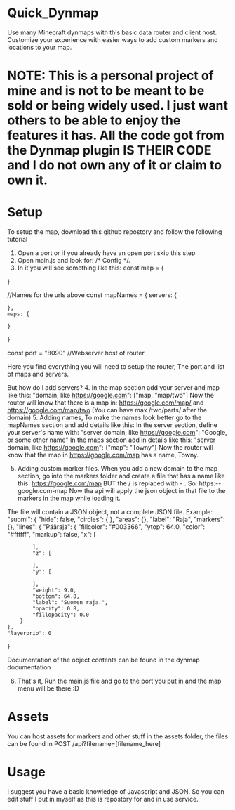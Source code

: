 # Quick_Dynmap
Use many Minecraft dynmaps with this basic data router and client host. Customize your experience with easier ways to add custom markers and locations to your map.

# NOTE: This is a personal project of mine and is not to be meant to be sold or being widely used. I just want others to be able to enjoy the features it has. All the code got from the Dynmap plugin IS THEIR CODE and I do not own any of it or claim to own it.

# Setup
To setup the map, download this github repostory and follow the following tutorial

1. Open a port or if you already have an open port skip this step
2. Open main.js and look for: /* Config */.
3. In it you will see something like this:
const map = {
    
}

//Names for the urls above
const mapNames = {
    servers: {

    },
    maps: {

    }
}

const port = "8090" //Webserver host of router

Here you find everything you will need to setup the router, The port and list of maps and servers.

But how do I add servers?
4. In the map section add your server and map like this:
"domain, like https://google.com": ["map, "map/two"]
Now the router will know that there is a map in: https://google.com/map/ and https://google.com/map/two
(You can have max /two/parts/ after the domain)
5. Adding names, To make the names look better go to the mapNames section and add details like this:
In the server section, define your server's name with: "server domain, like https://google.com": "Google, or some other name"
In the maps section add in details like this: "server domain, like https://google.com": {"map": "Towny"}
Now the router will know that the map in https://google.com/map has a name, Towny.

5. Adding custom marker files. When you add a new domain to the map section, go into the markers folder and create a file that has a name like this: https://google.com/map BUT the / is replaced with - . So: https:--google.com-map
Now tha api will apply the json object in that file to the markers in the map while loading it.

The file will contain a JSON object, not a complete JSON file. Example:
"suomi": {
    "hide": false,
    "circles": {
    },
    "areas": {},
    "label": "Raja",
    "markers": {},
    "lines": {
        "Pääraja": {
            "fillcolor": "#003366",
            "ytop": 64.0,
            "color": "#ffffff",
            "markup": false,
            "x": [
                
            ],
            "z": [
                
            ],
            "y": [
                
            ],
            "weight": 9.0,
            "bottom": 64.0,
            "label": "Suomen raja.",
            "opacity": 0.8,
            "fillopacity": 0.0
        }
    },
    "layerprio": 0
}

Documentation of the object contents can be found in the dynmap documentation

6. That's it, Run the main.js file and go to the port you put in and the map menu will be there :D

# Assets
You can host assets for markers and other stuff in the assets folder, the files can be found in POST /api?filename=[filename_here]

# Usage
I suggest you have a basic knowledge of Javascript and JSON. So you can edit stuff I put in myself as this is repostory for and in use service.

